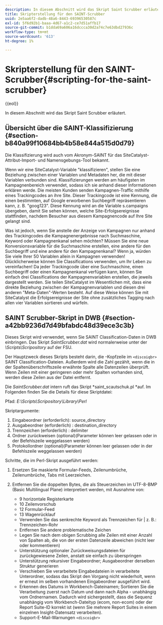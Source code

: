 ```yaml
---
description: In diesem Abschnitt wird das Skript Saint Scrubber erläutert.
title: Skripterstellung für den SAINT-Scrubber
uuid: 2e5aa6f2-dadb-48a6-8443-69396530587c
exl-id: 5f6d92b1-baaa-4d67-a1c2-ce7d51affb17
source-git-commit: b1dda69a606a16dccca30d2a74c7e63dbd27936c
workflow-type: tm+mt
source-wordcount: '613'
ht-degree: 1%

---
```


# Skripterstellung für den SAINT-Scrubber{#scripting-for-the-saint-scrubber}

{{eol}}

In diesem Abschnitt wird das Skript Saint Scrubber erläutert.

## Übersicht über die SAINT-Klassifizierung {#section-b840a99f10684bb4b58e844a515d0d79}

Die Klassifizierung wird auch vom Akronym-SAINT für das SiteCatalyst-Attribut-Import- und Namensgebungs-Tool bekannt.

Wenn wir eine SiteCatalyst-Variable &quot;klassifizieren&quot;, stellen Sie eine Beziehung zwischen einer Variablen und Metadaten her, die mit dieser Variablen verbunden sind. Klassifizierungen werden am häufigsten im Kampagnenbereich verwendet, sodass ich sie anhand dieser Informationen erklären werde. Die meisten Kunden senden Kampagnen-Traffic mithilfe eines Trackingcodes an ihre Site. Dieser Trackingcode ist eine Kennung, die einen bestimmten, auf Google erworbenen Suchbegriff repräsentieren kann, z. B. &quot;goog123&quot;. Diese Kennung wird an die Variable s.campaigns übergeben, damit Sie sehen können, welche Site-Erfolgsereignisse stattfinden, nachdem Besucher aus diesem Kampagnencode auf Ihre Site gelangt sind.

Was ist jedoch, wenn Sie anstelle der Anzeige von Kampagnen nur anhand des Trackingcodes die Kampagnenergebnisse nach Suchmaschine, Keyword oder Kampagnenkanal sehen möchten? Müssen Sie eine neue Konversionsvariable für die Suchmaschine erstellen, eine andere für den Suchbegriff und eine andere für den Kampagnenkanal? Wenn ja, würden Sie viele Ihrer 50 Variablen allein in Kampagnen verwenden! Glücklicherweise können Sie Classifications verwenden, um Ihr Leben zu vereinfachen! Da jeder Trackingcode über eine Suchmaschine, einen Suchbegriff oder einen Kampagnenkanal verfügen kann, können Sie einfach drei Classifications der Kampagnenvariablen erstellen, die jeweils dargestellt werden. Sie teilen SiteCatalyst im Wesentlichen mit, dass eine direkte Beziehung zwischen der Kampagnenvariablen und diesen drei anderen &quot;Meta-Daten&quot;-Werten besteht. Auf diese Weise können Sie mit SiteCatalyst die Erfolgsereignisse der Site ohne zusätzliches Tagging nach allen vier Variablen sortieren und würfeln.

## SAINT Scrubber-Skript in DWB {#section-a42bb9236d7d49bfabdc48d39ece3c3b}

Dieses Skript wird verwendet, wenn Sie SAINT Classification-Daten in DWB einbringen. Das Skript *SaintScrubber.dat* wird normalerweise unter der *\Scripts\Scripository* auf der FSU.

Der Hauptzweck dieses Skripts besteht darin, die -Kopfzeile im `<discoiqbr>` SAINT Classification-Dateien. Außerdem wird die Zahl gezählt, wenn die in der Spaltenüberschriftszeile erwähnte Spalte alle Datenzeilen überprüft. Wenn Zeilen mit einer geringeren oder mehr Spalten vorhanden sind, werden diese Zeilen aus der Datei entfernt.

Die *SaintScrubber.dat* intern ruft das Skript *saint_scautschuk.pl *auf. Im Folgenden finden Sie die Details für diese Skriptdatei:

Pfad: *E:\Scripts\Scripository\Library\Perl*

Skriptargumente:

1. Eingabeordner (erforderlich): source_directory
1. Ausgabeordner (erforderlich) : destination_directory
1. Trennzeichen (erforderlich) : delimiter
1. Ordner zurückweisen (optional)(Parameter können leer gelassen oder in der Befehlszeile weggelassen werden)
1. Protokollordner (optional)(Parameter können leer gelassen oder in der Befehlszeile weggelassen werden)

Schritte, die im Perl-Skript ausgeführt werden:

1. Ersetzen Sie maskierte Formular-Feeds, Zeilenumbrüche, Zeilenumbrüche, Tabs mit Leerzeichen.
1. Entfernen Sie die doppelten Bytes, die als Steuerzeichen im UTF-8-BMP (Basic Multilingual Plane) interpretiert werden, mit Ausnahme von:

   * 9 horizontale Registerkarte
   * 10 Zeilenvorschub
   * 12 Formular-Feed
   * 13 Wagenrücklauf
   * Verwenden Sie das senkrechte Keyword als Trennzeichen für | z. B.: Trennzeichen-Rohr
   * Entfernen Sie andere problematische Zeichen
   * Legen Sie nach dem obigen Scrubbing alle Zeilen mit einer Anzahl von Spalten ab, die von der ersten Datenzeile abweichen (nicht leer oder kommentieren)
   * Unterstützung optionaler Zurückweisungsdateien für zurückgewiesene Zeilen, anstatt sie einfach zu überspringen
   * Unterstützung rekursiver Eingabeordner; Ausgabeordner derselben Struktur generieren
   * Verschieben Sie verarbeitete Eingabedateien in verarbeitete Unterordner, sodass das Skript den Vorgang nicht wiederholt, wenn er erneut im selben vorhandenen Eingabeordner ausgeführt wird.
   * Erkennen des Datums in Workbench-Dateinamen; Sortieren Sie die Verarbeitung zuerst nach Datum und dann nach Alpha - unabhängig vom Ordnernamen. Dadurch wird sichergestellt, dass die Sequenz unabhängig vom Workbench-Dateityp (ecom, non-ecom) oder der Report Suite-ID korrekt ist (wenn Sie mehrere Report Suites in einem einzelnen Insight-Datensatz verarbeiten).
   * Support-E-Mail-Warnungen `<discoiqbr>`
